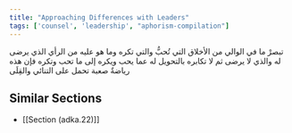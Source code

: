 ```yaml
---
title: "Approaching Differences with Leaders"
tags: ['counsel', 'leadership', "aphorism-compilation"]
---
```


 تبصرْ ما في الوالي من الأخلاق التي تُحبُّ والتي تكره وما هو عليه من الرأي الذي يرضى له والذي لا يرضى ثم لا تكابره بالتحويل له عما يحب ويكره إلى ما تحب وتكره فإن هذه رياضةٌ صعبة تحمل على التنائي والقِلَى

## Similar Sections
- [[Section (adka.22)]]

